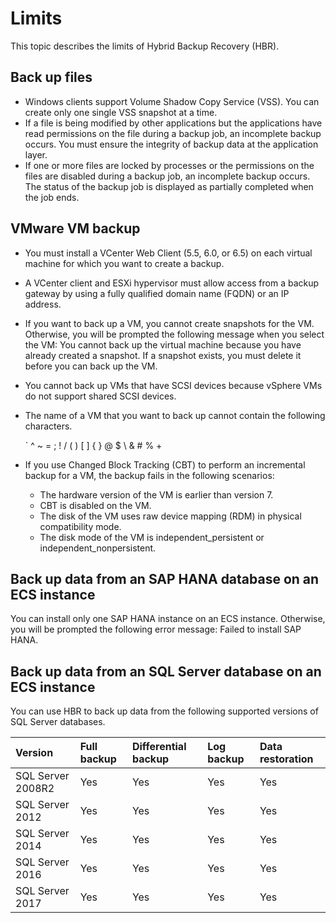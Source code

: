 # Limits

This topic describes the limits of Hybrid Backup Recovery \(HBR\).

## Back up files

-   Windows clients support Volume Shadow Copy Service \(VSS\). You can create only one single VSS snapshot at a time.
-   If a file is being modified by other applications but the applications have read permissions on the file during a backup job, an incomplete backup occurs. You must ensure the integrity of backup data at the application layer.
-   If one or more files are locked by processes or the permissions on the files are disabled during a backup job, an incomplete backup occurs. The status of the backup job is displayed as partially completed when the job ends.

## VMware VM backup

-   You must install a VCenter Web Client \(5.5, 6.0, or 6.5\) on each virtual machine for which you want to create a backup.
-   A VCenter client and ESXi hypervisor must allow access from a backup gateway by using a fully qualified domain name \(FQDN\) or an IP address.
-   If you want to back up a VM, you cannot create snapshots for the VM. Otherwise, you will be prompted the following message when you select the VM: You cannot back up the virtual machine because you have already created a snapshot. If a snapshot exists, you must delete it before you can back up the VM.
-   You cannot back up VMs that have SCSI devices because vSphere VMs do not support shared SCSI devices.
-   The name of a VM that you want to back up cannot contain the following characters.

    \` ^ ~ = ; ! / \( \) \[ \] \{ \} @ $ \\ & \# % +

-   If you use Changed Block Tracking \(CBT\) to perform an incremental backup for a VM, the backup fails in the following scenarios:
    -   The hardware version of the VM is earlier than version 7.
    -   CBT is disabled on the VM.
    -   The disk of the VM uses raw device mapping \(RDM\) in physical compatibility mode.
    -   The disk mode of the VM is independent\_persistent or independent\_nonpersistent.

## Back up data from an SAP HANA database on an ECS instance

You can install only one SAP HANA instance on an ECS instance. Otherwise, you will be prompted the following error message: Failed to install SAP HANA.

## Back up data from an SQL Server database on an ECS instance

You can use HBR to back up data from the following supported versions of SQL Server databases.

|Version|Full backup|Differential backup|Log backup|Data restoration|
|:------|:----------|:------------------|:---------|:---------------|
|SQL Server 2008R2|Yes|Yes|Yes|Yes|
|SQL Server 2012|Yes|Yes|Yes|Yes|
|SQL Server 2014|Yes|Yes|Yes|Yes|
|SQL Server 2016|Yes|Yes|Yes|Yes|
|SQL Server 2017|Yes|Yes|Yes|Yes|

